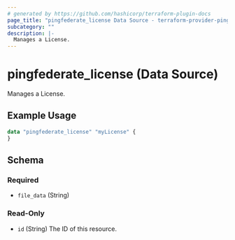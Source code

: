 ```yaml
---
# generated by https://github.com/hashicorp/terraform-plugin-docs
page_title: "pingfederate_license Data Source - terraform-provider-pingfederate"
subcategory: ""
description: |-
  Manages a License.
---
```


# pingfederate_license (Data Source)

Manages a License.

## Example Usage

```terraform
data "pingfederate_license" "myLicense" {
}
```

<!-- schema generated by tfplugindocs -->
## Schema

### Required

- `file_data` (String)

### Read-Only

- `id` (String) The ID of this resource.
